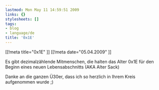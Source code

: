 ```yaml
---
lastmod: Mon May 11 14:59:51 2009
links: {}
stylesheets: []
tags:
- blog
- language/de
title: '0x1E'
---
```

[[!meta title="0x1E" ]]
[[!meta date="05.04.2009" ]]

Es gibt dezimalz&auml;hlende Mitmenschen, die halten das Alter 0x1E f&uuml;r den Beginn eines neuen Lebensabschnitts (AKA Alter Sack)

Danke an die ganzen &Uuml;30er, dass ich so herzlich in Ihrem Kreis aufgenommen wurde ;)




